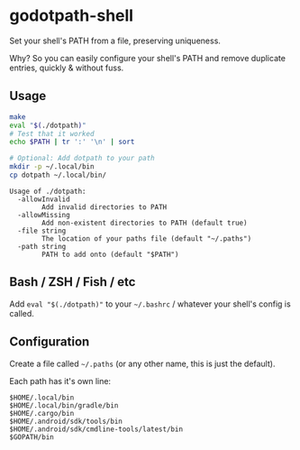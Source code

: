 <!--
SPDX-FileCopyrightText: 2023 froggie <legal@frogg.ie>

SPDX-License-Identifier: OSL-3.0
-->

# godotpath-shell
Set your shell's PATH from a file, preserving uniqueness.

Why? So you can easily configure your shell's PATH and remove duplicate entries, quickly & without fuss.

## Usage

```bash
make
eval "$(./dotpath)"
# Test that it worked
echo $PATH | tr ':' '\n' | sort

# Optional: Add dotpath to your path
mkdir -p ~/.local/bin
cp dotpath ~/.local/bin/
```

```
Usage of ./dotpath:
  -allowInvalid
        Add invalid directories to PATH
  -allowMissing
        Add non-existent directories to PATH (default true)
  -file string
        The location of your paths file (default "~/.paths")
  -path string
        PATH to add onto (default "$PATH")
```

## Bash / ZSH / Fish / etc

Add `eval "$(./dotpath)"` to your `~/.bashrc` / whatever your shell's config is called.

## Configuration

Create a file called `~/.paths` (or any other name, this is just the default).

Each path has it's own line:
```
$HOME/.local/bin
$HOME/.local/bin/gradle/bin
$HOME/.cargo/bin
$HOME/.android/sdk/tools/bin
$HOME/.android/sdk/cmdline-tools/latest/bin
$GOPATH/bin
```
